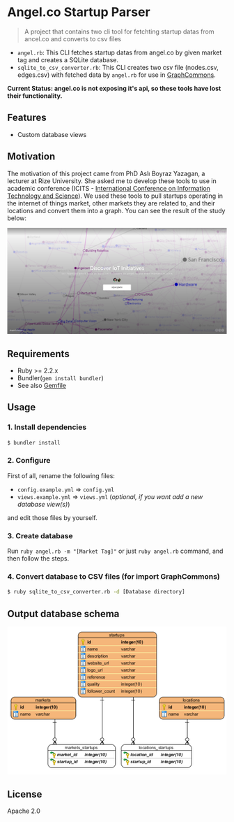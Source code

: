 # Angel.co Startup Parser
> A project that contains two cli tool for fetchting startup datas from ancel.co
> and converts to csv files

* `angel.rb`: This CLI fetches startup datas from angel.co by given market tag
  and creates a SQLite database.
* `sqlite_to_csv_converter.rb`: This CLI creates two csv file (nodes.csv,
  edges.csv) with fetched data by `angel.rb` for use in
  [GraphCommons](https://graphcommons.com).

**Current Status: angel.co is not exposing it's api, so these tools have lost
their functionality.**

## Features
* Custom database views

## Motivation
The motivation of this project came from PhD Aslı Boyraz Yazagan, a lecturer at
Rize University. She asked me to develop these tools to use in academic
conference (ICITS - [International Conference on Information Technology and
Science](http://www.icits.org/)). We used these tools to pull startups operating
in the internet of things market, other markets they are related to, and their
locations and convert them into a graph. You can see the result of the study
below:

[![thumbnail](graphcommons-thumbnail.png)](https://graphcommons.com/graphs/8da5327d-7829-4dfe-b60b-4c0bda956b2a)

## Requirements
* Ruby >= 2.2.x
* Bundler(`gem install bundler`)
* See also [Gemfile](Gemfile)

## Usage
### 1. Install dependencies
```bash
$ bundler install
```
### 2. Configure
First of all, rename the following files:

* `config.example.yml` => `config.yml`
* `views.example.yml` => `views.yml` (*optional, if you want add a new database
  view(s)*)

and edit those files by yourself.

### 3. Create database
Run `ruby angel.rb -m "[Market Tag]"` or just `ruby angel.rb` command, and then
follow the steps.

### 4. Convert database to CSV files (for import GraphCommons)
```bash
$ ruby sqlite_to_csv_converter.rb -d [Database directory]
```

## Output database schema
![database schema](db_schema.png)

## License
Apache 2.0
